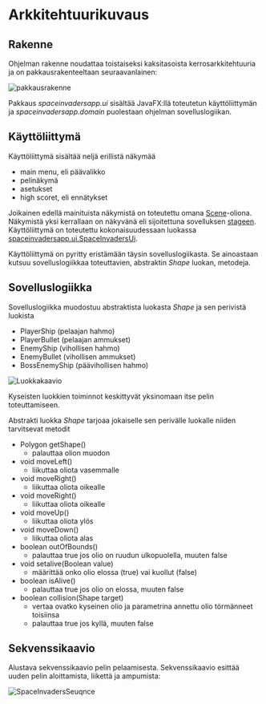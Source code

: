 # Arkkitehtuurikuvaus

## Rakenne

Ohjelman rakenne noudattaa toistaiseksi kaksitasoista kerrosarkkitehtuuria ja on pakkausrakenteeltaan seuraavanlainen:

![pakkausrakenne](https://user-images.githubusercontent.com/46067482/116990283-8e4a9580-acdb-11eb-918d-4b807eb2ef0f.jpg)

Pakkaus _spaceinvadersapp.ui_ sisältää JavaFX:llä toteutetun käyttöliittymän ja _spaceinvadersapp.domain_ puolestaan ohjelman sovelluslogiikan.

## Käyttöliittymä

Käyttöliittymä sisältää neljä erillistä näkymää
- main menu, eli päävalikko
- pelinäkymä
- asetukset
- high scoret, eli ennätykset

Joikainen edellä mainituista näkymistä on toteutettu omana [Scene](https://docs.oracle.com/javase/8/javafx/api/javafx/scene/Scene.html)-oliona. Näkymistä yksi kerrallaan on näkyvänä eli sijoitettuna sovelluksen [stageen](https://docs.oracle.com/javase/8/javafx/api/javafx/stage/Stage.html). Käyttöliittymä on toteutettu kokonaisuudessaan luokassa [spaceinvadersapp.ui.SpaceInvadersUi](https://github.com/asianomainen/ot-harjoitustyo/blob/master/SpaceInvaders/src/main/java/spaceinvadersapp/ui/SpaceInvadersUi.java).

Käyttöliittymä on pyritty eristämään täysin sovelluslogiikasta. Se ainoastaan kutsuu sovelluslogiikkaa toteuttavien, abstraktin _Shape_ luokan, metodeja.

## Sovelluslogiikka

Sovelluslogiikka muodostuu abstraktista luokasta _Shape_ ja sen perivistä luokista
- PlayerShip (pelaajan hahmo)
- PlayerBullet (pelaajan ammukset)
- EnemyShip (vihollisen hahmo)
- EnemyBullet (vihollisen ammukset)
- BossEnemyShip (päävihollisen hahmo)

![Luokkakaavio](https://user-images.githubusercontent.com/46067482/116996687-7cb9bb80-ace4-11eb-83f0-3eea687b44d4.jpg)

Kyseisten luokkien toiminnot keskittyvät yksinomaan itse pelin toteuttamiseen.

Abstrakti luokka _Shape_ tarjoaa jokaiselle sen perivälle luokalle niiden tarvitsevat metodit
- Polygon getShape()
  - palauttaa olion muodon
- void moveLeft()
  - liikuttaa oliota vasemmalle
- void moveRight()
  - liikuttaa oliota oikealle
- void moveRight()
  - liikuttaa oliota oikealle
- void moveUp()
  - liikuttaa oliota ylös
- void moveDown()
  - liikuttaa oliota alas
- boolean outOfBounds()
  - palauttaa true jos olio on ruudun ulkopuolella, muuten false
- void setalive(Boolean value)
  - määrittää onko olio elossa (true) vai kuollut (false)
- boolean isAlive()
  - palauttaa true jos olio on elossa, muuten false
- boolean collision(Shape target)
  - vertaa ovatko kyseinen olio ja parametrina annettu olio törmänneet toisiinsa
  - palauttaa true jos kyllä, muuten false

## Sekvenssikaavio

Alustava sekvenssikaavio pelin pelaamisesta. Sekvenssikaavio esittää uuden pelin aloittamista, liikettä ja ampumista:

![SpaceInvadersSeuqnce](https://user-images.githubusercontent.com/46067482/116302653-201d4480-a7aa-11eb-813a-a5b405320db3.png)

